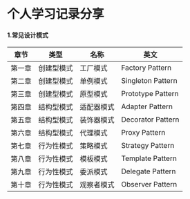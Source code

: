 # 个人学习记录分享

#### 1.常见设计模式

| 章节   | 类型       | 名称       | 英文              |
| ------ | ---------- | ---------- | ----------------- |
| 第一章 | 创建型模式 | 工厂模式   | Factory Pattern   |
| 第二章 | 创建型模式 | 单例模式   | Singleton Pattern |
| 第三章 | 创建型模式 | 原型模式   | Prototype Pattern |
| 第四章 | 结构型模式 | 适配器模式 | Adapter Pattern   |
| 第五章 | 结构型模式 | 装饰器模式 | Decorator Pattern |
| 第六章 | 结构型模式 | 代理模式   | Proxy Pattern     |
| 第七章 | 行为性模式 | 策略模式   | Strategy Pattern  |
| 第八章 | 行为性模式 | 模板模式   | Template Pattern  |
| 第九章 | 行为性模式 | 委派模式   | Delegate Pattern  |
| 第十章 | 行为性模式 | 观察者模式 | Observer Pattern  |

